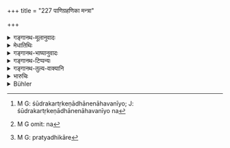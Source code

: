 +++
title = "227 पाणिग्रहणिका मन्त्रा"

+++

<details><summary>गङ्गानथ-मूलानुवादः</summary>

The marriage -texts are clearly conducive to ‘wife-hood’; and these are to be recognised by the learned as completed at the ‘seventh-step.’—(227)
</details>

<details><summary>मेधातिथिः</summary>

**दारा** भार्या, तस्या **लक्षणं** निमित्तं विवाहमन्त्राः, तैस् तत्र प्रयुक्तैर् विवाहाख्यः संस्कारो निर्वर्तते । द्विजातीनां पुनर् मन्त्राः । तत्र शूद्रस्य दारप्रसङ्गः, न हि तस्य मन्त्राः सन्ति, मन्त्रवर्जं सर्वान्येतिकर्तव्यतास्ति । अतो विवाहाख्यसंस्कारोपलक्षणं मन्त्राः । **तेषां** मन्त्राणां **निष्ठा** समाप्तिः **सप्तमे पदे विज्ञेया** । लाजाहोमम् अभिनिर्वर्त्य त्रिःप्रदक्षिणम् अग्निम् आवर्त्य सप्तपदानि स्त्री प्रक्रम्यते "एष एकपदी भव" इत्यादि यावत् "सखा सप्तपदी भव" इति । तस्मिन् प्रक्रान्ते कन्यायाः पदे कन्यापितुर् वोढुर् वानुशयो नास्ति । उन्मादवत्य् अपि भार्यैव । न त्याज्या । 

- मैथुनवत्यास् तु नैवासौ विवाहः । सत्य् अपि लाजाहोमादाव् इतिकर्तव्यतास्वरूपे न भार्या सा । अतस् तत्र द्रव्यान्तरवद् अनुशयः । यथा च शूद्रकर्तृकेणाधानेन नाहवनीयो[^७९] भवति, सपिण्डायाश् च कृते ऽप्य् अग्निसंस्करे न[^८०] विवाहस्वरूपत्वम् । तत्र तु प्रसिद्धम्- "संस्कारकरणाद् एकः प्रायश्चित्तीयते पुमान्" । कन्या चान्यस्याप्य् अविवाह्या, वसिष्ठवचनात् । 


[^८०]:
     M G omit: na


[^७९]:
     M G: śūdrakartṛkeṇādhānenāhavanīyo; J: śūdrakartṛkeṇādhānenāhavanīyo na

- <u>यदि</u> प्रजनविघातरोगगृहीताम् ऊढ्वा न त्यजति का तर्हि गतिः । 

- <u>सत्यधिकारे</u>[^८१] अन्याम् उद्वाहयिष्यति, "सद्यस् त्व् अप्रियवादिनी" (म्ध् ९.८१) इतिवत् । कृते तु जातपुत्रायाम् आधाने यदि क्षयो व्याधिः स्यात् तथापि नैनाम् अधिविन्देद् अधिवेदनिमित्तानां परिगणनात् (म्ध् ९.७७–८५) । तत्रापि यदि "कामतस् तु प्रवृत्तानाम्" (म्ध् ३.१२) इत्य् एतत् प्रयोजकम् इष्यते न निवारयामः । 


[^८१]:
     M G: pratyadhikāre

तेनैव संक्षेपतः कन्यायां धर्मः । यथान्येषां द्रव्याणां दशाहाद् ऊर्ध्वम् अपि साम्ना प्रत्यर्पणम्, नैवं कन्यानां कृतविवाहानाम् । शुल्कदेयानां अपि प्राग् विवाहाद् द्रव्यान्तरधर्मः । या तु धर्माय दीयते तस्या नैवानुशय इति वचनात् । तत्रापि "दत्ताम् अपि हरेत् कन्यां ज्यायांश् चेद् वर आव्रजेत्" (य्ध् १.६५) इत्य् अस्त्य् एवापहार आ सप्तमपदात् । सप्तमे तु पदे[^८२] दानानिवृत्तेर् गवादिद्रव्यदानवन् नास्त्य् अपहारः । अथैव केनचित् कस्मैचिद् गवि दत्तायां न तयोर् अन्योन्येच्छयानुशयो दानादाने, दानस्य तदानीम् एव निवृत्तत्वात् । प्रतिगृहीतं चेद् दात्रे पुनः प्रयच्छेत् तद्दानोत्तरम् एव तत् स्यात्, न[^८३] पूर्वदाननिवृत्तिः । एवं सगुणयोः कन्यावरयोर् नान्योन्येच्छया त्यागो ऽस्ति, प्राग् अपि विवाहात् । विवाहे कृते दोषवत्या अपि नास्ति त्यागः कन्यायाः । स्पृष्टमैथुना या कन्यैव न भवति, अतो ऽसौ त्यज्यते, कन्याया यतो विवाहो विहितो विवाहः । विवाहश् चोपयोगस्थानीयः[^८४] । यथा परिभुक्तं वस्त्रम् अन्तर्दशाहम् अपि नैव विक्रेत्रे ऽर्प्यते, तथैव कन्या कृतविवाहा । पुनश् चायम् अर्थो निर्णेष्यते "सकृत् कन्या प्रदीयते" (म्ध् ९.४७) इत्य् अत्रान्तरे ॥ ८.२२७ ॥
</details>

<details><summary>गङ्गानथ-भाष्यानुवादः</summary>

‘*Wife*’ is *consort*; and ‘wife-hood’ is brought about by the
*mantras*,— which are thus ‘*conducive to*’ it. That is, the sacramental
rite called ‘marriage’ is accomplished by the use of these *mantras*, in the case of the twice-born castes; it is not so in the case of the
*śūdra*, in whose case no *mantras* are used; though, barring the
*mantras*, all the rest of the procedure is the same. It is in this
sense that the *mantras* are indicative of the sacramental rite of ‘marriage.’

Of these ‘*mantras*,’ the completion, end, is to be ‘*recognised*,’—‘*at the seventh-step*.’ After the ‘offering of fried grains,’ the bride is made to go round the fire thrice and then move forward seven steps, the words addressed to her beginning with the words ‘*ekapadī bhava*’ and ending with ‘*saptapadī bhava*,’ and when the ‘*seventh step*’ has been thus taken by the bride, there can be no revoking, either on the part of the bride’s father or on that of the bridegroom. So that even though she be insane, she has to betaken as ‘wife,’ and cannot be abandoned.

There can be no such ‘marriage’ of a girl, who has already had sexual intercourse; and in her case even though the entire procedure, up to the ‘offering of fried grains’ may have been gone through, she does not become a ‘wife.’ So that in this case, a revoking of the bargain is possible, just as in the case of any other commodity. Just as the performance of the rites of ‘fire-laying,’ if done by a Śūdra, cannot make the fire ‘*āhavanīya*’ (sacrificial),—or as the performance of the fire-offerings and other details of the marriage-rite does not make it a regular ‘marriage,’ if the bride happens to bn within ‘*sapiṇḍa-relationship*’ to the bride-groom. In fact these cases are regarded as transgressions, as is clearly indicated by the following declaration of Vaśiṣṭha:—‘By reason of having gone through the rites the man becomes liable to expiation and the bride becomes unfit for being married to any one else.’

“If a man, after having married a girl suffering from a disease conducive to sterility, does not abandon her, what would be the remedy?”

If he has the wish and the capacity, he shall marry another girl; just as in the case of one who has a sharp-tongued wife and whom ‘he shall give up at once’ (Manu, 9.81).

In a case where, after she has given birth to a son and the man has set up the lire, the wife happens to be attacked by some wasting disease,—the husband shall not have her superseded; specially as the circumstances under which supersession is permissible have been strictly enumerated (9.77-85). Even then, if some one were to take to another wife, by reason of the unchaste character of his former wife, we could not prevent him.

In brief then, the rule relating to girls is that,—even though in the case of ether commodities, there is rescission, by mutual understanding, even after ten days,—there can be no such revoking in the case of girls who have been married. Even in cases where girls are given in return for prices paid, they are to be treated as other commodity only until marriage has been performed. While in the case of one who is given away in a purely religious spirit, there can be no revoking at all; so say the texts. Though in such cases also, there is revocation,—as declared by Yājñavalkya (I.65) ‘Even though she has been betrothed, the girl may be taken back if a better bridegroom present himself,’—but only till the ‘seventh step’ has been taken. Once the ‘seventh step’ has been taken, the gift cannot be rescinded; and hence there is no revoking in this case; just as there is none in the case of such gifts as the cow and the like. When once a cow has been given to a person, the gift cannot he returned and taken back, oven by mutual understanding; because the act of *giving* has been already accomplished at the time that the gift was made. So that when once the gift has been accepted, if it were given again to the original giver,—then this would only he an entirely different act of gift, and not the revoking of the former gift. Similarly in the case where both the bride and the bridegroom are possessed of the requisite qualifications, there can be no rescission (of the betrothal), even before the marriage has been performed. While after the marriage has been performed, there can be no abandonment of even a defective bride. Though if she happens to be one who has already had intercourse, and is therefore not a ‘maiden’ at all,—she may be abandoned; since marriage is enjoined as to be done with a ‘*maiden*.’ Marriage stands on the same footing as *using*; and just as the cloth that has been used and worn cannot be returned to the seller oven within ten days, so the maiden also who has been married cannot be abandoned.

This subject we shall deal with again under 9.47.—(227)
</details>

<details><summary>गङ्गानथ-टिप्पन्यः</summary>

This verse is quoted in *Vīramitrodaya* (Saṃskāra, p. 585), to the effect that ‘marriage’ is accomplished on the reaching of the seventh step;—and again at p. 836, to the effect that the taking of the ‘seven steps’ is absolutely essential.

It is quoted in *Smṛtitattva* (p. 893), to the effect that the taking of the seven steps constitutes an essential factor in the sanctificatory rite of marriage;—again in *Smṛtitattva* (II, p. 107), to the same effect;—again at p. 130, where the following notes are added—‘*niṣṭhā*,’ means *completion*, of ‘wife-hood,’—‘*saptame pāde*,’ *i.e*., on the seven steps being reached by the girl;—in *Vyavahāra-Bālambhaṭṭī* (p. 529);—in *Smṛticandrikā* (Saṃskāra, p. 222);—and in *Hāralatā* (p. 52) which has the following notes:—‘*Niyatam*’, *i.e*., bringing about wife-hood, all the other details being mere accessories.
</details>

<details><summary>गङ्गानथ-तुल्य-वाक्यानि</summary>

**(verses 8.226-227)  
**

See Comparative notes for [Verse 8.226].
</details>

<details><summary>भारुचिः</summary>

विवाह्]आर्थे संस्कारे [पाणिग्र]हलक्षणे भवाह् पाणिग्राहणिकाः, तत्कर्मसाधनभूता मन्त्राः । नियतं दारलक्षणं दारोपसंग्रहलक्षणम्, कन्यानाम् एव गृह्यशास्त्रतो नाकन्यानाम् । तथा च दर्शयति- "विवाहे उदगयन आपूर्यमाणपक्षे पुण्याहे, कुमार्याः पाणिं गृह्णीयात् । त्रिषु त्रिषूत्तरादिषु । स्वातौ मृगशिरसि रोहिण्यां वा" इति । पुनश् चैतम् एवार्थं संदर्शयति- "कुमार्या भ्राता शमिपलाशमिश्राल् लाजान् अञ्जलिनाञ्जलाव् आवपति । ताञ् जुहोति सर्ट् हतेन (?) तिष्ठति" इति । यतश् चैतद् एव । अतस् **तेषां निष्ठा तु वुज्ञेया विद्वद्भिः सप्तमे पदे । तेषां** मन्त्राणां पाणिग्रहणप्रयोजनानां **सप्तमे पदे** निष्ठा परिसमाप्तिः । प्रेत्य तस्य कार्यतः प्राप्तव्यस्य सप्तलोकसंस्थस्य जगतः इयत्परिमाणत्वात् । सप्त हि लोका भूरादयः सत्यान्ताः; तान् असौ पदसंख्या संमितांस् तया सह श्रौतस्मार्तैः कर्मभिर् यातुम् इच्छति । तथा च मन्त्रः एतदर्थानुवाद्य् एव भवति- "सखा सप्तपदी भव" इति । एवं च सति, आसप्तभ्यः पदेभ्यः स्पृष्टमैथुनत्वेन विज्ञाता हेया भवति । ऊर्ध्वं तु सप्तमात् पदात् स्पृष्टमैथुनापि सती न परित्याज्या । तस्मान् निष्ठावचनलिङ्गाद् भवति । तथा च सति सहोढकानीनयोः शास्त्रोपदेशः समर्थो भवति । या तु रोगिणी सती धर्मप्रजननयोर् अन्यत्रसमर्था भवति, तां प्रतिगृह्य नोत्सृजेत । न ह तस्या धर्माविरोधे प्रजाविरोधे वा सति पुंसा कर्तव्यतान्यास्ति । अथाप्य् अस्यादृष्टार्थः सप्रयोगः, तथाप्य् असौ प्राग् अग्न्याधेयाद् अन्याम् उद्वाहयिष्यति । या तूभयोर् अपि धर्मप्रजननयोर् समर्था सा विद्यमानयातुल्येति परित्याज्यैव । अयं च कन्याव्यवहारः क्रयविक्रयानुशयसादृश्याद् एतस्मिन्न् अवधाव् उच्यत इति ॥ ८.२२६ ॥
</details>

<details><summary>Bühler</summary>

227	The nuptial texts are a certain proof (that a maiden has been made a lawful) wife; but the learned should know that they (and the marriage ceremony are complete with the seventh step (of the bride around the sacred fire).
</details>
